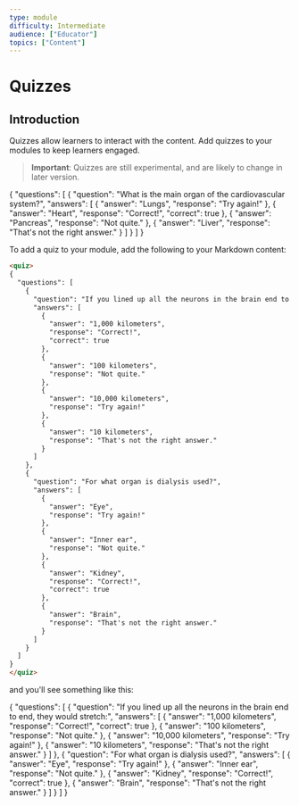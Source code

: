 ```yaml
---
type: module
difficulty: Intermediate
audience: ["Educator"]
topics: ["Content"]
---
```


# Quizzes

## Introduction

Quizzes allow learners to interact with the content. Add quizzes to your modules to keep learners engaged.

> **Important**: Quizzes are still experimental, and are likely to change in later version.

<quiz>
{
  "questions": [
    {
      "question": "What is the main organ of the cardiovascular system?",
      "answers": [
        {
          "answer": "Lungs",
          "response": "Try again!"
        },
        {
          "answer": "Heart",
          "response": "Correct!",
          "correct": true
        },
        {
          "answer": "Pancreas",
          "response": "Not quite."
        },
        {
          "answer": "Liver",
          "response": "That's not the right answer."
        }
      ]
    }
  ]
}
</quiz>

To add a quiz to your module, add the following to your Markdown content:

```md
<quiz>
{
  "questions": [
    {
      "question": "If you lined up all the neurons in the brain end to end, they would stretch:",
      "answers": [
        {
          "answer": "1,000 kilometers",
          "response": "Correct!",
          "correct": true
        },
        {
          "answer": "100 kilometers",
          "response": "Not quite."
        },
        {
          "answer": "10,000 kilometers",
          "response": "Try again!"
        },
        {
          "answer": "10 kilometers",
          "response": "That's not the right answer."
        }
      ]
    },
    {
      "question": "For what organ is dialysis used?",
      "answers": [
        {
          "answer": "Eye",
          "response": "Try again!"
        },
        {
          "answer": "Inner ear",
          "response": "Not quite."
        },
        {
          "answer": "Kidney",
          "response": "Correct!",
          "correct": true
        },
        {
          "answer": "Brain",
          "response": "That's not the right answer."
        }
      ]
    }
  ]
}
</quiz>
```

and you'll see something like this:

<quiz type="multi-choice">
{
  "questions": [
    {
      "question": "If you lined up all the neurons in the brain end to end, they would stretch:",
      "answers": [
        {
          "answer": "1,000 kilometers",
          "response": "Correct!",
          "correct": true
        },
        {
          "answer": "100 kilometers",
          "response": "Not quite."
        },
        {
          "answer": "10,000 kilometers",
          "response": "Try again!"
        },
        {
          "answer": "10 kilometers",
          "response": "That's not the right answer."
        }
      ]
    },
    {
      "question": "For what organ is dialysis used?",
      "answers": [
        {
          "answer": "Eye",
          "response": "Try again!"
        },
        {
          "answer": "Inner ear",
          "response": "Not quite."
        },
        {
          "answer": "Kidney",
          "response": "Correct!",
          "correct": true
        },
        {
          "answer": "Brain",
          "response": "That's not the right answer."
        }
      ]
    }
  ]
}
</quiz>
